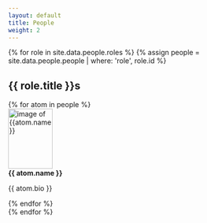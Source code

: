 ```yaml
---
layout: default
title: People 
weight: 2
---
```





{% for role in site.data.people.roles %} 
{% assign people = site.data.people.people | where: 'role', role.id %}
<h2> {{ role.title }}s </h2>
<div class="flex-container">
{% for atom in people  %}
<div class="flex-item"> 

<div class="flex-container"> 
<div class="flex-item" style="flex:35%"> 
<img src="{{site.baseurl}}/{{atom.img}}" alt = "image of {{atom.name}}" style="width:90px;height:122px;">
</div>
<div class="flex-item" style="flex:55%"> 
<strong> {{ atom.name }} </strong>

<p> {{ atom.bio }} </p> 
</div>
</div>

</div>
{% endfor %}
</div>
{% endfor %}

